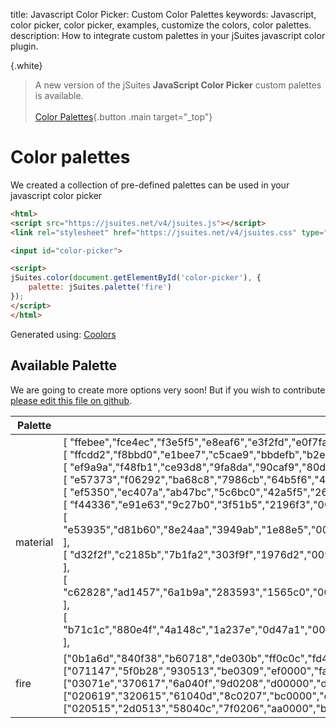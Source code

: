 title: Javascript Color Picker: Custom Color Palettes
keywords: Javascript, color picker, color picker, examples, customize the colors, color palettes.
description: How to integrate custom palettes in your jSuites javascript color plugin.

{.white}
> A new version of the jSuites **JavaScript Color Picker** custom palettes is available. 
> <br><br>
> [Color Palettes](/docs/color-picker/color-palettes){.button .main target="_top"}

Color palettes
==============

We created a collection of pre-defined palettes can be used in your javascript color picker

```html
<html>
<script src="https://jsuites.net/v4/jsuites.js"></script>
<link rel="stylesheet" href="https://jsuites.net/v4/jsuites.css" type="text/css" />

<input id="color-picker">

<script>
jSuites.color(document.getElementById('color-picker'), {
    palette: jSuites.palette('fire')
});
</script>
</html>
```

  

Generated using: [Coolors](https://coolors.co/)

  
  

Available Palette
-----------------

We are going to create more options very soon! But if you wish to contribute [please edit this file on github](https://github.com/jsuites/jsuites/blob/master/src/palette.js).

| Palette | Colors |
| --- | --- |
| material | [ "ffebee","fce4ec","f3e5f5","e8eaf6","e3f2fd","e0f7fa","e0f2f1","e8f5e9","f1f8e9","f9fbe7","fffde7","fff8e1","fff3e0","fbe9e7","efebe9","fafafa","eceff1" ],<br>[ "ffcdd2","f8bbd0","e1bee7","c5cae9","bbdefb","b2ebf2","b2dfdb","c8e6c9","dcedc8","f0f4c3","fff9c4","ffecb3","ffe0b2","ffccbc","d7ccc8","f5f5f5","cfd8dc" ],<br>[ "ef9a9a","f48fb1","ce93d8","9fa8da","90caf9","80deea","80cbc4","a5d6a7","c5e1a5","e6ee9c","fff59d","ffe082","ffcc80","ffab91","bcaaa4","eeeeee","b0bec5" ],<br>[ "e57373","f06292","ba68c8","7986cb","64b5f6","4dd0e1","4db6ac","81c784","aed581","dce775","fff176","ffd54f","ffb74d","ff8a65","a1887f","e0e0e0","90a4ae" ],<br>[ "ef5350","ec407a","ab47bc","5c6bc0","42a5f5","26c6da","26a69a","66bb6a","9ccc65","d4e157","ffee58","ffca28","ffa726","ff7043","8d6e63","bdbdbd","78909c" ],<br>[ "f44336","e91e63","9c27b0","3f51b5","2196f3","00bcd4","009688","4caf50","8bc34a","cddc39","ffeb3b","ffc107","ff9800","ff5722","795548","9e9e9e","607d8b" ],<br>[ "e53935","d81b60","8e24aa","3949ab","1e88e5","00acc1","00897b","43a047","7cb342","c0ca33","fdd835","ffb300","fb8c00","f4511e","6d4c41","757575","546e7a" ],<br>[ "d32f2f","c2185b","7b1fa2","303f9f","1976d2","0097a7","00796b","388e3c","689f38","afb42b","fbc02d","ffa000","f57c00","e64a19","5d4037","616161","455a64" ],<br>[ "c62828","ad1457","6a1b9a","283593","1565c0","00838f","00695c","2e7d32","558b2f","9e9d24","f9a825","ff8f00","ef6c00","d84315","4e342e","424242","37474f" ],<br>[ "b71c1c","880e4f","4a148c","1a237e","0d47a1","006064","004d40","1b5e20","33691e","827717","f57f17","ff6f00","e65100","bf360c","3e2723","212121","263238" ], |
| fire | ["0b1a6d","840f38","b60718","de030b","ff0c0c","fd491c","fc7521","faa331","fbb535","ffc73a"],<br>["071147","5f0b28","930513","be0309","ef0000","fa3403","fb670b","f9991b","faad1e","ffc123"],<br>["03071e","370617","6a040f","9d0208","d00000","dc2f02","e85d04","f48c06","faa307","ffba08"],<br>["020619","320615","61040d","8c0207","bc0000","c82a02","d05203","db7f06","e19405","efab00"],<br>["020515","2d0513","58040c","7f0206","aa0000","b62602","b94903","c57205","ca8504","d89b00"], |
